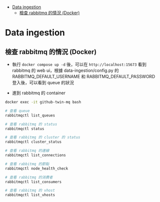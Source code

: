 - [Data ingestion](#data-ingestion)
  - [檢查 rabbitmq 的情況 (Docker)](#檢查-rabbitmq-的情況-docker)

# Data ingestion

## 檢查 rabbitmq 的情況 (Docker)

- 執行 `docker compose up -d` 後，可以在 `http://localhost:15673` 看到 rabbitmq 的 web ui，根據 data-ingestion/config.py 的 RABBITMQ_DEFAULT_USERNAME 和 RABBITMQ_DEFAULT_PASSWORD 登入後，可以看到 queue 的狀況

- 進到 rabbitmq 的 container

```bash
docker exec -it github-twin-mq bash
```

```bash
# 查看 queue
rabbitmqctl list_queues

# 查看 rabbitmq 的 status
rabbitmqctl status

# 查看 rabbitmq 的 cluster 的 status
rabbitmqctl cluster_status

# 查看 rabbitmq 的連線
rabbitmqctl list_connections

# 查看 rabbitmq 的節點
rabbitmqctl node_health_check

# 查看 rabbitmq 的消費者
rabbitmqctl list_consumers

# 查看 rabbitmq 的 vhost
rabbitmqctl list_vhosts
```
